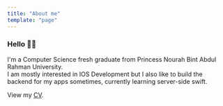 ```yaml
---
title: "About me"
template: "page"
---
```


<H3> Hello 👋🏼 </H3>
I'm a Computer Science fresh graduate from Princess Nourah Bint Abdul Rahman University. </br>
I am mostly interested in IOS Development but I also like to build the backend for my apps sometimes, currently learning server-side swift.


 <p>View my <a href="LulwahAlmisfer_CV.pdf">CV</a>.</p>

